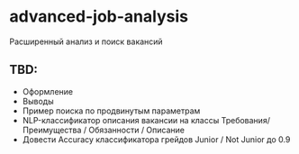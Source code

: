 # advanced-job-analysis
 Расширенный анализ и поиск вакансий
 
## TBD:
* Оформление
* Выводы
* Пример поиска по продвинутым параметрам
* NLP-классификатор описания вакансии на классы Требования/ Преимущества / Обязанности / Описание
* Довести Accuracy классификатора грейдов Junior / Not Junior до 0.9
